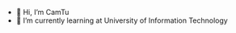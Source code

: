 - 👋 Hi, I’m CamTu
- 🌱 I’m currently learning at University of Information Technology
<!---
TuTTC/TuTTC is a ✨ special ✨ repository because its `README.md` (this file) appears on your GitHub profile.
You can click the Preview link to take a look at your changes.
--->
